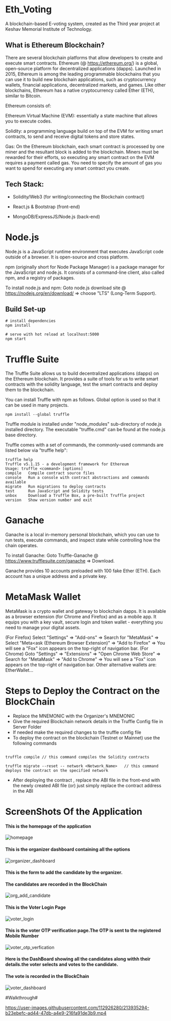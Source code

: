 # Eth_Voting #
A blockchain-based E-voting system, created as the Third year project at Keshav Memorial Institute of Technology.

## What is Ethereum Blockchain?

There are several blockchain platforms that allow developers to create and execute smart contracts. Ethereum (@ https://ethereum.org/) is a global, open-source platform for decentralized applications (dapps). Launched in 2015, Ethereum is among the leading programmable blockchains that you can use it to build new blockchain applications, such as cryptocurrency wallets, financial applications, decentralized markets, and games. Like other blockchains, Ethereum has a native cryptocurrency called Ether (ETH), similar to Bitcoin.

Ethereum consists of:

Ethereum Virtual Machine (EVM): essentially a state machine that allows you to execute codes.

Solidity: a programming language build on top of the EVM for writing smart contracts, to send and receive digital tokens and store states.

Gas: On the Ethereum blockchain, each smart contract is processed by one miner and the resultant block is added to the blockchain. Miners must be rewarded for their efforts, so executing any smart contract on the EVM requires a payment called gas. You need to specify the amount of gas you want to spend for executing any smart contract you create.

## Tech Stack:

* Solidity/Web3 (for writing/connecting the Blockchain contract)

* React.js & Bootstrap (front-end)

* MongoDB/ExpressJS/Node.js (back-end)

# Node.js

Node.js is a JavaScript runtime environment that executes JavaScript code outside of a browser. It is open-source and cross platform.

npm (originally short for Node Package Manager) is a package manager for the JavaScript and node.js. It consists of a command-line client, also called npm, and a registry of packages.

To install node.js and npm: Goto node.js download site @ https://nodejs.org/en/download/ ⇒ choose "LTS" (Long-Term Support).


## Build Set-up ##

```
# install dependencies
npm install

# serve with hot reload at localhost:5000
npm start

```

# Truffle Suite

The Truffle Suite allows us to build decentralized applications (dapps) on the Ethereum blockchain. It provides a suite of tools for us to write smart contracts with the solidity language, test the smart contracts and deploy them to the blockchain.

You can install Truffle with npm as follows. Global option is used so that it can be used in many projects.

```
npm install --global truffle
```
Truffle module is installed under "node_modules" sub-directory of node.js installed directory. The executable "truffle.cmd" can be found at the node.js base directory.

Truffle comes with a set of commands, the commonly-used commands are listed below via "truffle help":

```
truffle help
Truffle v5.1.15 - a development framework for Ethereum
Usage: truffle <command> [options]
compile   Compile contract source files
console   Run a console with contract abstractions and commands available
migrate   Run migrations to deploy contracts
test      Run JavaScript and Solidity tests
unbox     Download a Truffle Box, a pre-built Truffle project
version   Show version number and exit
```

# Ganache
Ganache is a local in-memory personal blockchain, which you can use to run tests, execute commands, and inspect state while controlling how the chain operates.

To install Ganache: Goto Truffle-Ganache @ https://www.trufflesuite.com/ganache ⇒ Download.

Ganache provides 10 accounts preloaded with 100 fake Ether (ETH). Each account has a unique address and a private key.



# MetaMask Wallet 
MetaMask is a crypto wallet and gateway to blockchain dapps. It is available as a browser extension (for Chrome and Firefox) and as a mobile app. It equips you with a key vault, secure login and token wallet - everything you need to manage your digital assets.

(For Firefox) Select "Settings" ⇒ "Add-ons" ⇒ Search for "MetaMask" ⇒ Select "Meta<ask (Ethereum Browser Extension)" ⇒ "Add to Firefox" ⇒ You will see a "Fox" icon appears on the top-right of navigation bar.
(For Chrome) Goto "Settings" ⇒ "Extensions" ⇒ "Open Chrome Web Store" ⇒ Search for "MetaMask" ⇒ "Add to Chrome" ⇒ You will see a "Fox" icon appears on the top-right of navigation bar.
Other alternative wallets are: EtherWallet...


# Steps to Deploy the Contract on the BlockChain
- Replace the MNEMONIC with the Organizer's MNEMONIC
- Give the required Blockchain network details in the Truffle Config file in Server Folder
- If needed make the required changes to the truffle config file
- To deploy the contract on the blockchain (Testnet or Mainnet) use the following commands
``` 

truffle compile // this command compiles the Solidity contracts

truffle migrate --reset -- network <Network_Name>   // this command deploys the contract on the specified network

```

- After deploying the contract , replace the ABI file in the front-end with the newly created ABI file (or) just simply replace the contract address in the ABI

# ScreenShots Of the Application #         
#### This is the homepage of the application ####

 ![homepage](https://user-images.githubusercontent.com/112926280/213517908-c8de72c7-dea4-4c86-8e56-d9b307142ba8.png)

#### This is the organizer dashboard containing all the options ####

 ![organizer_dashboard](https://user-images.githubusercontent.com/112926280/213522386-acae2100-cef2-41ea-bfcd-64a6901b2ded.png)
 
 #### This is the form to add the candidate by the organizer. ####
 #### The candidates are recorded in the BlockChain ####
 
 ![org_add_candidate](https://user-images.githubusercontent.com/112926280/213522739-488bcf7c-0299-4e81-80be-1fc230d48d8d.png)

#### This is the Voter Login Page ####

![voter_login](https://user-images.githubusercontent.com/112926280/213526670-b43faa15-0b45-42a6-add6-0065b205c491.png)

#### This is the voter OTP verification page.The OTP is sent to the registered Mobile Number #####

![voter_otp_verfication](https://user-images.githubusercontent.com/112926280/213526959-c3f16e81-b129-43aa-a475-e6bc1505080a.png)

#### Here is the DashBoard showing all the candidates along withh their details.the voter selects and votes to the candidate. ####
#### The vote is recorded in the BlockChain  ####

![voter_dashboard](https://user-images.githubusercontent.com/112926280/213527203-0908d9bd-7cbd-479c-b6fa-fbb80ad52a27.png)


#Walkthrough#



https://user-images.githubusercontent.com/112926280/213935294-b23ebefc-ad44-47db-a4e9-216fa91de3b9.mp4







 

